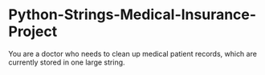 # Python-Strings-Medical-Insurance-Project
You are a doctor who needs to clean up medical patient records, which are currently stored in one large string.

